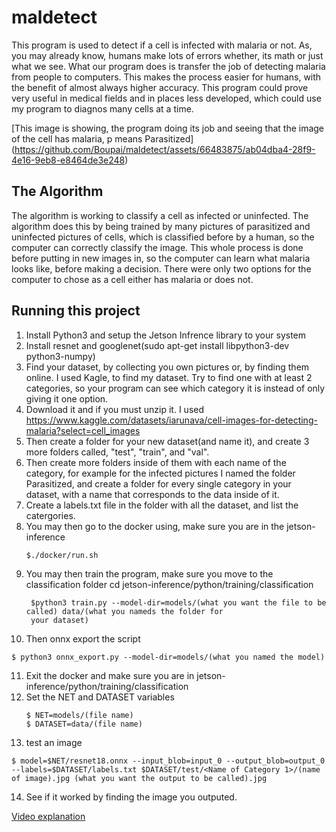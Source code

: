 # maldetect

  This program is used to detect if a cell is infected with malaria or not. As, you may already know, humans make lots of errors whether, its math or just what we see. What our program does is transfer the job of detecting malaria from people to computers. This makes the process easier for humans, with the benefit of almost always higher accuracy. This program could prove very useful in medical fields and in places less developed, which could use my program to diagnos many cells at a time.

[This image is showing, the program doing its job and seeing that the image of the cell has malaria, p means Parasitized]
(https://github.com/Boupai/maldetect/assets/66483875/ab04dba4-28f9-4e16-9eb8-e8464de3e248)

## The Algorithm

The algorithm is working to classify a cell as infected or uninfected. The algorithm does this by being trained by many pictures of parasitized and uninfected pictures of cells, which is classified before by a human, so the computer can correctly classify the image. This whole process is done before putting in new images in, so the computer can learn what malaria looks like, before making a decision.  There were only two options for the computer to chose as a cell either has malaria or does not.

## Running this project

1. Install Python3 and setup the Jetson Infrence library to your system
2. Install resnet and googlenet(sudo apt-get install libpython3-dev python3-numpy)
3. Find your dataset, by collecting you own pictures or, by finding them online. I used Kagle, to find my dataset. Try to find one with at least 2 categories, so your program can see which category it is instead of only giving it one option.
4. Download it and if you must unzip it. I used https://www.kaggle.com/datasets/iarunava/cell-images-for-detecting-malaria?select=cell_images
5. Then create a folder for your new dataset(and name it), and create 3 more folders called, "test", "train", and "val".
6. Then create more folders inside of them with each name of the category, for example for the infected pictures I named the folder Parasitized, and create a folder for every single category in your dataset, with a name that corresponds to the data inside of it.
7. Create a labels.txt file in the folder with all the dataset, and list the catergories.
8. You may then go to the docker using, make sure you are in the jetson-inference
   ```
   $./docker/run.sh
   ```
9. You may then train the program, make sure you move to the classification folder cd jetson-inference/python/training/classification
    ```
     $python3 train.py --model-dir=models/(what you want the file to be called) data/(what you nameds the folder for 
     your dataset)
   ```
10. Then onnx export the script
   ```
   $ python3 onnx_export.py --model-dir=models/(what you named the model)
   ```
  11. Exit the docker and make sure you are in jetson-inference/python/training/classification
12. Set the NET and DATASET variables
    ```
    $ NET=models/(file name)
    $ DATASET=data/(file name)
14. test an image
   ```  
   $ model=$NET/resnet18.onnx --input_blob=input_0 --output_blob=output_0 --labels=$DATASET/labels.txt $DATASET/test/<Name of Category 1>/(name of image).jpg (what you want the output to be called).jpg
   ```
14. See if it worked by finding the image you outputed.

[Video explanation](https://youtu.be/FEoWe28eWvs)
